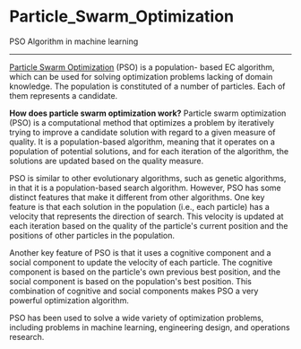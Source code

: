 # Particle_Swarm_Optimization
PSO Algorithm in machine learning

----

[Particle Swarm Optimization](https://arxiv.org/pdf/1907.12659.pdf#:~:text=Particle%20Swarm%20Optimization%20(PSO)%20%5B,of%20them%20represents%20a%20candidate.) 
(PSO) is a population- based EC algorithm, which can be used for solving optimization problems lacking of domain knowledge. The population is constituted of a number of particles. Each of them represents a candidate.

**How does particle swarm optimization work?**
Particle swarm optimization (PSO) is a computational method that optimizes a problem by iteratively trying to improve a candidate solution with regard to a given measure of quality. It is a population-based algorithm, meaning that it operates on a population of potential solutions, and for each iteration of the algorithm, the solutions are updated based on the quality measure.

PSO is similar to other evolutionary algorithms, such as genetic algorithms, in that it is a population-based search algorithm. However, PSO has some distinct features that make it different from other algorithms. One key feature is that each solution in the population (i.e., each particle) has a velocity that represents the direction of search. This velocity is updated at each iteration based on the quality of the particle's current position and the positions of other particles in the population.

Another key feature of PSO is that it uses a cognitive component and a social component to update the velocity of each particle. The cognitive component is based on the particle's own previous best position, and the social component is based on the population's best position. This combination of cognitive and social components makes PSO a very powerful optimization algorithm.

PSO has been used to solve a wide variety of optimization problems, including problems in machine learning, engineering design, and operations research.


